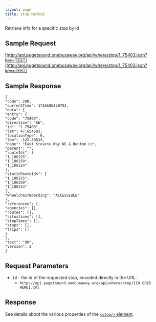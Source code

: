 ```yaml
---
layout: page
title: stop Method
---
```


Retrieve info for a specific stop by id

## Sample Request

[http://api.pugetsound.onebusaway.org/api/where/stop/1_75403.json?key=TEST](http://api.pugetsound.onebusaway.org/api/where/stop/1_75403.json?key=TEST)

## Sample Response

```
{
"code": 200,
"currentTime": 1710685450792,
"data": {
"entry": {
"code": "75403",
"direction": "SW",
"id": "1_75403",
"lat": 47.654503,
"locationType": 0,
"lon": -122.30513,
"name": "East Stevens Way NE & Benton Ln",
"parent": "",
"routeIds": [
"1_100225",
"1_100259",
"1_100214"
],
"staticRouteIds": [
"1_100225",
"1_100259",
"1_100214"
],
"wheelchairBoarding": "ACCESSIBLE"
},
"references": {
"agencies": [],
"routes": [],
"situations": [],
"stopTimes": [],
"stops": [],
"trips": []
}
},
"text": "OK",
"version": 2
}
```

## Request Parameters

* `id` - the id of the requested stop, encoded directly in the URL:
    * `http://api.pugetsound.onebusaway.org/api/where/stop/[ID GOES HERE].xml`

## Response

See details about the various properties of the [`<stop/>` element](/api/where/elements/stop).
